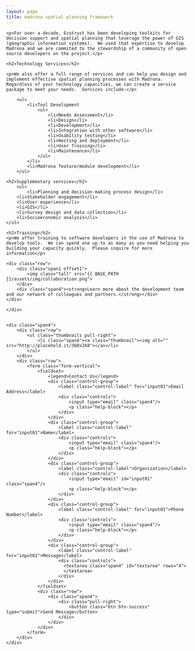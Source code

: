 ```yaml
---
layout: page
title: madrona spatial planning framework
---
```

<div class="row">
	<div class="span8">

	<p>For over a decade, Ecotrust has been developing toolkits for decision support and spatial planning that leverage the power of GIS (geographic information systems).  We used that expertise to develop Madrona and we are commited to the stewardship of a community of open source developers on the project.</p>

	<h2>Technology Services</h2>			

	<p>We also offer a full range of services and can help you design and implement effective spatial planning processes with Madrona.  Regardless of your technology capacities, we can create a service package to meet your needs.  Services include:</p>

		<ul>
		    <li>Tool Development
    	    	<ul>
    	        	<li>Needs Assessment</li>
    		        <li>Design</li>
    		        <li>Development</li>
    		        <li>Integration with other software</li>
    		        <li>Usability testing</li>
    		        <li>Hosting and deployment</li>
    		        <li>User Training</li>
    		        <li>Maintenance</li>
    		    </ul>	
    		</li>
		    <li>Madrona feature/module development</li>
		</ul>

	<h2>Supplementary services</h2>
    	<ul>
    	    <li>Planning and decision-making process design</li>
	    <li>Stakeholder engagement</li>
	    <li>User experience</li>
	    <li>GIS</li>
	    <li>Survey design and data collection</li>
	    <li>Socioeconomic analysis</li>
	</ul>

	<h2>Training</h2>
	<p>We offer training to software developers in the use of Madrona to develop tools.  We can spend one up to as many as you need helping you building your capacity quickly.  Please inquire for more information</p>  

	<div class="row">
		<div class="span1 offset1">
			<img class="tall" src="{{ BASE_PATH }}/assets/img/collaboration.png">
		</div>
		<div class="span4"><strong>Learn more about the development team and our network of colleagues and partners.</strong></div>
	</div>		
	
	</div>

	
	<div class="span4">
		<div class="row">
			<ul class="thumbnails pull-right">
				<li class="span4"><a class="thumbnail"><img alt="" src="http://placehold.it/360x268"></a></li>
			</ul>
		</div>
		<div class="row">
			<form class="form-vertical">
				<fieldset>
					<legend>Contact Us</legend>
					<div class="control-group">
						<label class="control-label" for="input01">Email Address</label>
						<div class="controls">
							<input type="email" class="span4"/>
							<p class="help-block"></p>
						</div>
					</div>
					<div class="control-group">
						<label class="control-label" for="input01">Name</label>
						<div class="controls">
							<input type="email" class="span4"/>
							<p class="help-block"></p>
						</div>
					</div>
					<div class="control-group">
						<label class="control-label">Organization</label>
						<div class="controls">
							<input type="email" id="input01" class="span4"/>
							<p class="help-block"></p>
						</div>
					</div>
					<div class="control-group">
						<label class="control-label" for="input01">Phone Number</label>
						<div class="controls">
							<input type="email" class="span4"/>
							<p class="help-block"></p>
						</div>
					</div>
					<div class="control-group">
						<label class="control-label" for="input01">Message</label>
						<div class="controls">
			              <textarea class="span4" id="textarea" rows="4">
			              </textarea>
			            </div>
					</div>
				</fieldset>
				<div class="row">
					<div class="span4">
						<div class="pull-right">	
							<button class="btn btn-success" type="submit">Send Message</button>
						</div>
					</div>
				</div>
			</form>
		</div>
	</div>
</div>